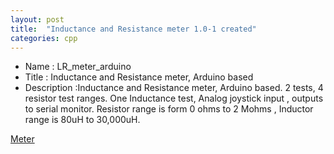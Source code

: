 ```yaml
---
layout: post
title:  "Inductance and Resistance meter 1.0-1 created"
categories: cpp
---
```



* Name : LR_meter_arduino
* Title :  Inductance and Resistance meter, Arduino based
* Description :Inductance and Resistance meter, Arduino based. 
2 tests, 4 resistor test ranges. One Inductance test, Analog joystick input , 
outputs to serial monitor. Resistor range is form 0 ohms to 2 Mohms , 
Inductor range is 80uH to 30,000uH. 

[Meter](https://github.com/gavinlyonsrepo/LR_meter_arduino)

